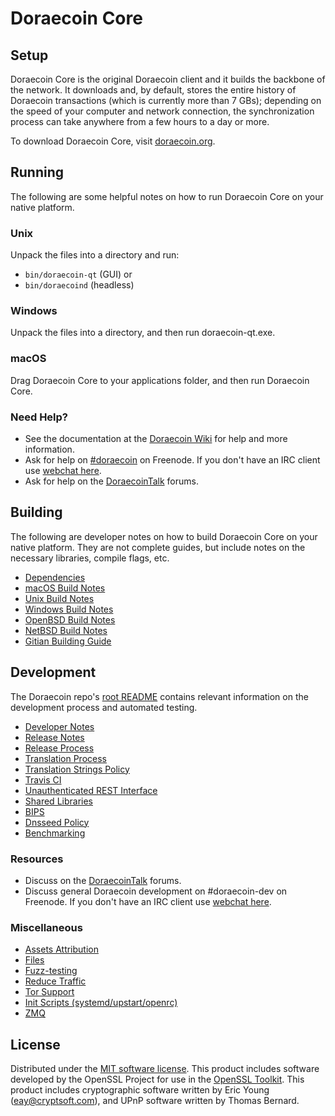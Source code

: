 Doraecoin Core
=============

Setup
---------------------
Doraecoin Core is the original Doraecoin client and it builds the backbone of the network. It downloads and, by default, stores the entire history of Doraecoin transactions (which is currently more than 7 GBs); depending on the speed of your computer and network connection, the synchronization process can take anywhere from a few hours to a day or more.

To download Doraecoin Core, visit [doraecoin.org](https://doraecoin.org).

Running
---------------------
The following are some helpful notes on how to run Doraecoin Core on your native platform.

### Unix

Unpack the files into a directory and run:

- `bin/doraecoin-qt` (GUI) or
- `bin/doraecoind` (headless)

### Windows

Unpack the files into a directory, and then run doraecoin-qt.exe.

### macOS

Drag Doraecoin Core to your applications folder, and then run Doraecoin Core.

### Need Help?

* See the documentation at the [Doraecoin Wiki](https://doraecoin.info/)
for help and more information.
* Ask for help on [#doraecoin](http://webchat.freenode.net?channels=doraecoin) on Freenode. If you don't have an IRC client use [webchat here](http://webchat.freenode.net?channels=doraecoin).
* Ask for help on the [DoraecoinTalk](https://doraecointalk.io/) forums.

Building
---------------------
The following are developer notes on how to build Doraecoin Core on your native platform. They are not complete guides, but include notes on the necessary libraries, compile flags, etc.

- [Dependencies](dependencies.md)
- [macOS Build Notes](build-osx.md)
- [Unix Build Notes](build-unix.md)
- [Windows Build Notes](build-windows.md)
- [OpenBSD Build Notes](build-openbsd.md)
- [NetBSD Build Notes](build-netbsd.md)
- [Gitian Building Guide](gitian-building.md)

Development
---------------------
The Doraecoin repo's [root README](/README.md) contains relevant information on the development process and automated testing.

- [Developer Notes](developer-notes.md)
- [Release Notes](release-notes.md)
- [Release Process](release-process.md)
- [Translation Process](translation_process.md)
- [Translation Strings Policy](translation_strings_policy.md)
- [Travis CI](travis-ci.md)
- [Unauthenticated REST Interface](REST-interface.md)
- [Shared Libraries](shared-libraries.md)
- [BIPS](bips.md)
- [Dnsseed Policy](dnsseed-policy.md)
- [Benchmarking](benchmarking.md)

### Resources
* Discuss on the [DoraecoinTalk](https://doraecointalk.io/) forums.
* Discuss general Doraecoin development on #doraecoin-dev on Freenode. If you don't have an IRC client use [webchat here](http://webchat.freenode.net/?channels=doraecoin-dev).

### Miscellaneous
- [Assets Attribution](assets-attribution.md)
- [Files](files.md)
- [Fuzz-testing](fuzzing.md)
- [Reduce Traffic](reduce-traffic.md)
- [Tor Support](tor.md)
- [Init Scripts (systemd/upstart/openrc)](init.md)
- [ZMQ](zmq.md)

License
---------------------
Distributed under the [MIT software license](/COPYING).
This product includes software developed by the OpenSSL Project for use in the [OpenSSL Toolkit](https://www.openssl.org/). This product includes
cryptographic software written by Eric Young ([eay@cryptsoft.com](mailto:eay@cryptsoft.com)), and UPnP software written by Thomas Bernard.
